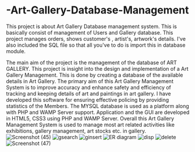 # -Art-Gallery-Database-Management
This project is about Art Gallery Database management system. This is basically consist of management of Users and Gallery database. This project manages orders, shows customer's , artist's, artwork's details. I've also included the SQL file so that all you've to do is import this in database module.

The main aim of the project is the management of the database of ART GALLERY. This project is insight into the design and implementation of a Art Gallery Management. This is done by creating a database of the available details in Art Gallery. The primary aim of this Art Gallery Management System is to improve accuracy and enhance safety and efficiency of tracking and keeping details of art and paintings in art gallery. I have developed this software for ensuring effective policing by providing statistics of the Members. The MYSQL database is used as a platform along with PHP and WAMP Server support. Application and the GUI are developed in HTML5, CSS3 using PHP and WAMP Server. Overall this Art Gallery Management System is used to manage most art related activities like exhibitions, gallery management, art stocks etc. in gallery.
![Screenshot (45)](https://github.com/Suraj4n6/-Art-Gallery-Database-Management/assets/121967755/15e0e507-e123-48eb-b3eb-b335840999cb)
![gsearch](https://github.com/Suraj4n6/-Art-Gallery-Database-Management/assets/121967755/b6a0eaeb-4dd6-47c1-b68f-ef0870254893)
![ginsert](https://github.com/Suraj4n6/-Art-Gallery-Database-Management/assets/121967755/0e0577da-3a5a-49c1-81d4-bfd312a20463)
![ER diagram](https://github.com/Suraj4n6/-Art-Gallery-Database-Management/assets/121967755/2c5a6038-6ad0-4915-9c0e-1866ce514ba5)
![disp](https://github.com/Suraj4n6/-Art-Gallery-Database-Management/assets/121967755/ad3284df-9672-4ca4-bad7-04d2b5f4211a)
![delete](https://github.com/Suraj4n6/-Art-Gallery-Database-Management/assets/121967755/eb8a143c-b89d-4e9f-87a8-6db26bd5743b)
![Screenshot (47)](https://github.com/Suraj4n6/-Art-Gallery-Database-Management/assets/121967755/c76bfa59-548e-4824-a61d-22cbd228bd8c)
